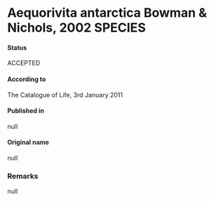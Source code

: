 # Aequorivita antarctica Bowman & Nichols, 2002 SPECIES

#### Status
ACCEPTED

#### According to
The Catalogue of Life, 3rd January 2011

#### Published in
null

#### Original name
null

### Remarks
null
